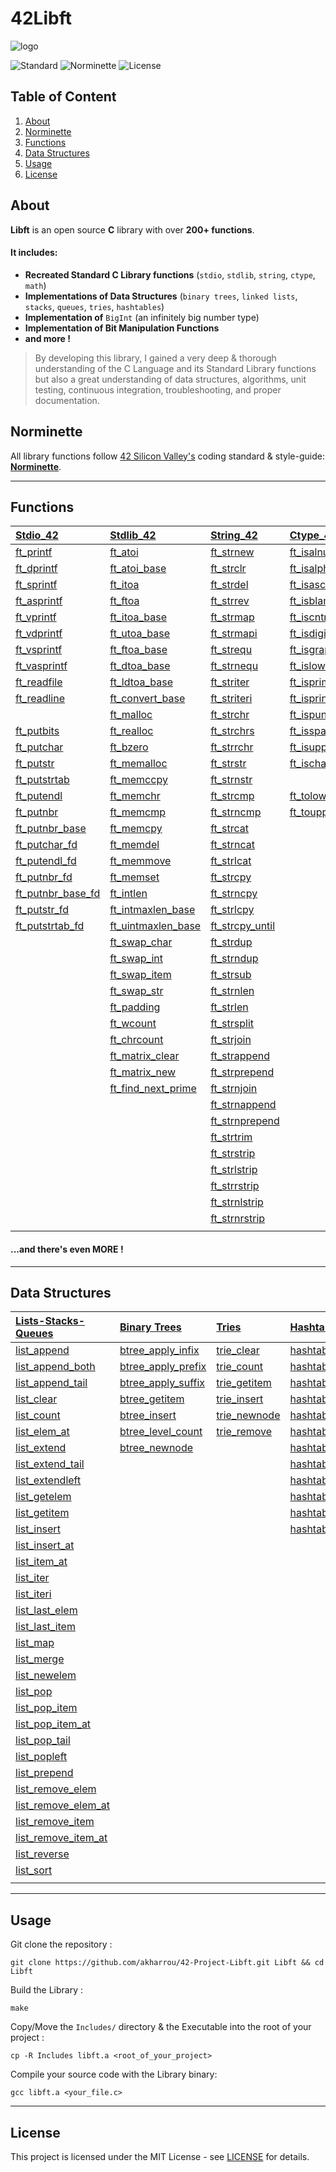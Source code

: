 # 42Libft

![logo]()

![Standard](https://img.shields.io/badge/Standard-ANSI%20C89-red.svg)
![Norminette](https://img.shields.io/badge/Norminette-Checked-lightred.svg)
![License](https://img.shields.io/badge/License-MIT-blue.svg)

## Table of Content

1. [About](#about-libft)
2. [Norminette](#norminette)
3. [Functions](#functions)
4. [Data Structures](#datastructures)
5. [Usage](#usage)
6. [License](#license)

## About <a name="about-libft"></a>

**Libft** is an open source **C** library with over **200+ functions**.

#### It includes:

 * **Recreated Standard C Library functions** (`stdio`, `stdlib`, `string`, `ctype`, `math`)
 * **Implementations of Data Structures** (`binary trees`, `linked lists`, `stacks`, `queues`, `tries`, `hashtables`)
 * **Implementation of** `BigInt` (an infinitely big number type)
 * **Implementation of Bit Manipulation Functions**
 * **and more !**
 
>By developing this library, I gained a very deep & thorough understanding of the C Language and its Standard Library functions but also a great understanding of data structures, algorithms, unit testing, continuous integration, troubleshooting, and proper documentation.

## Norminette <a name="norminette"></a>

All library functions follow [42 Silicon Valley's](https://www.42.us.org/) coding standard & style-guide: **[Norminette](Norminette.en.pdf)**.

----
## Functions <a name="functions"></a>

| [Stdio_42](Includes/stdio_42.h)         | [Stdlib_42](Includes/stdlib_42.h)         | [String_42](Includes/string_42.h)      | [Ctype_42](Includes/ctype_42.h)     | [Math_42](Includes/math_42.h)       |
|:------------------|:-------------------|:----------------|:--------------|:---------------|
| [ft_printf](Stdio/ft_printf.c)         | [ft_atoi](Stdlib/ft_atoi.c)            | [ft_strnew](String/ft_strnew.c)       | [ft_isalnum](Ctype/ft_isalnum.c)    | [ft_max](Math/ft_max.c)         |
| [ft_dprintf](Stdio/ft_dprintf.c)        | [ft_atoi_base](Stdlib/ft_atoi_base.c)       | [ft_strclr](String/ft_strclr.c)       | [ft_isalpha](Ctype/ft_isalpha.c)    | [ft_min](Math/ft_min.c)         |
| [ft_sprintf](Stdio/ft_sprintf.c)        | [ft_itoa](Stdlib/ft_itoa.c)            | [ft_strdel](String/ft_strdel.c)       | [ft_isascii](Ctype/ft_isascii.c)    | [ft_pow](Math/ft_pow.c)         |
| [ft_asprintf](Stdio/ft_asprintf.c)       | [ft_ftoa](Stdlib/ft_ftoa.c)            | [ft_strrev](String/ft_strrev.c)       | [ft_isblank](Ctype/ft_isblank.c)    | [ft_powl](Math/ft_powl.c)        |
| [ft_vprintf](Stdio/ft_vprintf.c)        | [ft_itoa_base](Stdlib/ft_itoa_base.c)       | [ft_strmap](String/ft_strmap.c)       | [ft_iscntrl](Ctype/ft_iscntrl.c)    | [ft_powll](Math/ft_powll.c)       |
| [ft_vdprintf](Stdio/ft_vdprintf.c)       | [ft_utoa_base](Stdlib/ft_utoa_base.c)       | [ft_strmapi](String/ft_strmapi.c)      | [ft_isdigit](Ctype/ft_isdigit.c)    | [ft_sqrt](Math/ft_sqrt.c)        |
| [ft_vsprintf](Stdio/ft_vsprintf.c)       | [ft_ftoa_base](Stdlib/ft_ftoa_base.c)       | [ft_strequ](String/ft_strequ.c)       | [ft_isgraph](Ctype/ft_isgraph.c)    | [ft_round](Math/ft_round.c)       |
| [ft_vasprintf](Stdio/ft_vasprintf.c)      | [ft_dtoa_base](Stdlib/ft_dtoa_base.c)       | [ft_strnequ](String/ft_strnequ.c)      | [ft_islower](Ctype/ft_islower.c)    | [ft_sum](Math/ft_sum.c)         |
| [ft_readfile](Stdio/ft_readfile.c)       | [ft_ldtoa_base](Stdlib/ft_ldtoa_base.c)      | [ft_striter](String/ft_striter.c)      | [ft_isprime](Ctype/ft_isprime.c)    | [ft_sum_generic](Math/ft_sum_generic.c) |
| [ft_readline](Stdio/ft_readline.c)       | [ft_convert_base](Stdlib/ft_convert_base.c)    | [ft_striteri](String/ft_striteri.c)     | [ft_isprint](Ctype/ft_isprint.c)    |               |
|                   | [ft_malloc](Stdlib/ft_malloc.c)          | [ft_strchr](String/ft_strchr.c)       | [ft_ispunct](Ctype/ft_ispunct.c)    |               |
| [ft_putbits](Stdio/ft_putbits.c)        | [ft_realloc](Stdlib/ft_realloc.c)         | [ft_strchrs](String/ft_strchrs.c)      | [ft_isspace](Ctype/ft_isspace.c)    |               |
| [ft_putchar](Stdio/ft_putchar.c)        | [ft_bzero](Stdlib/ft_bzero.c)           | [ft_strrchr](String/ft_strrchr.c)      | [ft_isupper](Ctype/ft_isupper.c)    |               |
| [ft_putstr](Stdio/ft_putstr.c)         | [ft_memalloc](Stdlib/ft_memalloc.c)        | [ft_strstr](String/ft_strstr.c)       | [ft_ischarset](Ctype/ft_ischarset.c)  |               |
| [ft_putstrtab](Stdio/ft_putstrtab.c)      | [ft_memccpy](Stdlib/ft_memccpy.c)         | [ft_strnstr](String/ft_strnstr.c)      |               |               |
| [ft_putendl](Stdio/ft_putendl.c)        | [ft_memchr](Stdlib/ft_memchr.c)          | [ft_strcmp](String/ft_strcmp.c)       | [ft_tolower](Ctype/ft_tolower.c)    |               |
| [ft_putnbr](Stdio/ft_putnbr.c)         | [ft_memcmp](Stdlib/ft_memcmp.c)          | [ft_strncmp](String/ft_strncmp.c)      | [ft_toupper](Ctype/ft_toupper.c)    |               |
| [ft_putnbr_base](Stdio/ft_putnbr_base.c)    | [ft_memcpy](Stdlib/ft_memcpy.c)          | [ft_strcat](String/ft_strcat.c)       |              |               |
| [ft_putchar_fd](Stdio/ft_putchar_fd.c)     | [ft_memdel](Stdlib/ft_memdel.c)          | [ft_strncat](String/ft_strncat.c)      |              |               |
| [ft_putendl_fd](Stdio/ft_putendl_fd.c)     | [ft_memmove](Stdlib/ft_memmove.c)         | [ft_strlcat](String/ft_strlcat.c)      |              |               |
| [ft_putnbr_fd](Stdio/ft_putnbr_fd.c)      | [ft_memset](Stdlib/ft_memset.c)          | [ft_strcpy](String/ft_strcpy.c)       |              |               |
| [ft_putnbr_base_fd](Stdio/ft_putnbr_base_fd.c) | [ft_intlen](Stdlib/ft_intlen.c)          | [ft_strncpy](String/ft_strncpy.c)      |              |               |
| [ft_putstr_fd](Stdio/ft_putstr_fd.c)      | [ft_intmaxlen_base](Stdlib/ft_intmaxlen_base.c)  | [ft_strlcpy](String/ft_strlcpy.c)      |              |               |
| [ft_putstrtab_fd](Stdio/ft_putstrtab_fd.c)   | [ft_uintmaxlen_base](Stdlib/ft_uintmaxlen_base.c) | [ft_strcpy_until](String/ft_strcpy_until.c) |              |               |
|                  | [ft_swap_char](Stdlib/ft_swap_char.c)       | [ft_strdup](String/ft_strdup.c)       |              |               |
|                  | [ft_swap_int](Stdlib/ft_swap_int.c)        | [ft_strndup](String/ft_strndup.c)      |              |               |
|                  | [ft_swap_item](Stdlib/ft_swap_item.c)       | [ft_strsub](String/ft_strsub.c)       |              |               |
|                  | [ft_swap_str](Stdlib/ft_swap_str.c)        | [ft_strnlen](String/ft_strnlen.c)      |              |               |
|                  | [ft_padding](Stdlib/ft_padding.c)         | [ft_strlen](String/ft_strlen.c)       |              |               |
|                  | [ft_wcount](Stdlib/ft_wcount.c)          | [ft_strsplit](String/ft_strsplit.c)     |              |               |
|                  | [ft_chrcount](Stdlib/ft_chrcount.c)        | [ft_strjoin](String/ft_strjoin.c)      |              |               |
|                  | [ft_matrix_clear](Stdlib/ft_matrix_clear.c)    | [ft_strappend](String/ft_strappend.c)    |              |               |
|                  | [ft_matrix_new](Stdlib/ft_matrix_new.c)      | [ft_strprepend](String/ft_strprepend.c)   |              |               |
|                  | [ft_find_next_prime](Stdlib/ft_find_next_prime.c) | [ft_strnjoin](String/ft_strnjoin.c)     |              |               |
|                  |                   | [ft_strnappend](String/ft_strnappend.c)   |              |               |
|                  |                   | [ft_strnprepend](String/ft_strnprepend.c)  |              |               |
|                  |                   | [ft_strtrim](String/ft_strtrim.c)      |              |               |
|                  |                   | [ft_strstrip](String/ft_strstrip.c)     |              |               |
|                  |                   | [ft_strlstrip](String/ft_strlstrip.c)    |              |               |
|                  |                   | [ft_strrstrip](String/ft_strrstrip.c)    |              |               |
|                  |                   | [ft_strnlstrip](String/ft_strnlstrip.c)   |              |               |
|                  |                   | [ft_strnrstrip](String/ft_strnrstrip.c)   |              |               |
|                  |                   |                |              |               |

#### ...and there's even MORE !

----
## Data Structures <a name="datastructures"></a>

| [Lists-Stacks-Queues](Includes/list.h)   | [Binary Trees](Includes/btree.h)          | [Tries](Includes/trie.h)          | [Hashtables](Includes/hashtable.h)         |
|:----------------------|:----------------------|:---------------|:-------------------|
| [list_append](Lists-Stacks-Queues/list_append.c)         | [btree_apply_infix](Binary-Trees/btree_apply_infix.c)   | [trie_clear](Tries/trie_clear.c)   | [hashtab_clear](Hashtables/hashtab_clear.c)    |
| [list_append_both](Lists-Stacks-Queues/list_append_both.c)    | [btree_apply_prefix](Binary-Trees/btree_apply_prefix.c)  | [trie_count](Tries/trie_count.c)   | [hashtab_count](Hashtables/hashtab_count.c)    |
| [list_append_tail](Lists-Stacks-Queues/list_append_tail.c)    | [btree_apply_suffix](Binary-Trees/btree_apply_suffix.c)  | [trie_getitem](Tries/trie_getitem.c) | [hashtab_destroy](Hashtables/hashtab_destroy.c)  |
| [list_clear](Lists-Stacks-Queues/list_clear.c)          | [btree_getitem](Binary-Trees/btree_getitem.c)       | [trie_insert](Tries/trie_insert.c)  | [hashtab_getentry](Hashtables/hashtab_getentry.c) |
| [list_count](Lists-Stacks-Queues/list_count.c)          | [btree_insert](Binary-Trees/btree_insert.c)        | [trie_newnode](Tries/trie_newnode.c) | [hashtab_getitem](Hashtables/hashtab_getitem.c)  |
| [list_elem_at](Lists-Stacks-Queues/list_elem_at.c)        | [btree_level_count](Binary-Trees/btree_level_count.c)   | [trie_remove](Tries/trie_remove.c)  | [hashtab_grow](Hashtables/hashtab_grow.c)     |
| [list_extend](Lists-Stacks-Queues/list_extend.c)         | [btree_newnode](Binary-Trees/btree_newnode.c)       |                | [hashtab_init](Hashtables/hashtab_init.c)     |
| [list_extend_tail](Lists-Stacks-Queues/list_extend_tail.c)    |                       |                | [hashtab_insert](Hashtables/hashtab_insert.c)   |
| [list_extendleft](Lists-Stacks-Queues/list_extendleft.c)     |                       |                | [hashtab_new](Hashtables/hashtab_new.c)      |
| [list_getelem](Lists-Stacks-Queues/list_getelem.c)        |                       |                | [hashtab_popitem](Hashtables/hashtab_popitem.c)  |
| [list_getitem](Lists-Stacks-Queues/list_getitem.c)        |                       |                | [hashtab_remove](Hashtables/hashtab_remove.c)   |
| [list_insert](Lists-Stacks-Queues/list_insert.c)         |                       |                | [hashtab_shrink](Hashtables/hashtab_shrink.c)   |
| [list_insert_at](Lists-Stacks-Queues/list_insert_at.c)      |                       |                |                    |
| [list_item_at](Lists-Stacks-Queues/list_item_at.c)        |                       |                |                    |
| [list_iter](Lists-Stacks-Queues/list_iter.c)           |                       |                |                    |
| [list_iteri](Lists-Stacks-Queues/list_iteri.c)          |                       |                |                    |
| [list_last_elem](Lists-Stacks-Queues/list_last_elem.c)      |                       |                |                    |
| [list_last_item](Lists-Stacks-Queues/list_last_item.c)      |                       |                |                    |
| [list_map](Lists-Stacks-Queues/list_map.c)            |                       |                |                    |
| [list_merge](Lists-Stacks-Queues/list_merge.c)          |                       |                |                    |
| [list_newelem](Lists-Stacks-Queues/list_newelem.c)        |                       |                |                    |
| [list_pop](Lists-Stacks-Queues/list_pop.c)            |                       |                |                    |
| [list_pop_item](Lists-Stacks-Queues/list_pop_item.c)       |                       |                |                    |
| [list_pop_item_at](Lists-Stacks-Queues/list_pop_item_at.c)    |                       |                |                    |
| [list_pop_tail](Lists-Stacks-Queues/list_pop_tail.c)       |                       |                |                    |
| [list_popleft](Lists-Stacks-Queues/list_popleft.c)        |                       |                |                    |
| [list_prepend](Lists-Stacks-Queues/list_prepend.c)        |                       |                |                    |
| [list_remove_elem](Lists-Stacks-Queues/list_remove_elem.c)    |                       |                |                    |
| [list_remove_elem_at](Lists-Stacks-Queues/list_remove_elem_at.c) |                       |                |                    |
| [list_remove_item](Lists-Stacks-Queues/list_remove_item.c)    |                       |                |                    |
| [list_remove_item_at](Lists-Stacks-Queues/list_remove_item_at.c) |                       |                |                    |
| [list_reverse](Lists-Stacks-Queues/list_reverse.c)        |                       |                |                    |
| [list_sort](Lists-Stacks-Queues/list_sort.c)           |                       |                |                    |
|                       |                       |                |                    |


----
## Usage <a name="usage"></a>

Git clone the repository :

	git clone https://github.com/akharrou/42-Project-Libft.git Libft && cd Libft

Build the Library :

	make 

Copy/Move the `Includes/` directory & the Executable into the root of your project :

	cp -R Includes libft.a <root_of_your_project> 

Compile your source code with the Library binary:

	gcc libft.a <your_file.c>

----
## License <a name="license"></a>

This project is licensed under the MIT License - see [LICENSE](LICENSE/) for details.
